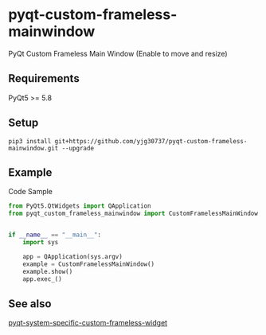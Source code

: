 # pyqt-custom-frameless-mainwindow
PyQt Custom Frameless Main Window (Enable to move and resize)

## Requirements
PyQt5 >= 5.8

## Setup
```pip3 install git+https://github.com/yjg30737/pyqt-custom-frameless-mainwindow.git --upgrade```

## Example
Code Sample
```python
from PyQt5.QtWidgets import QApplication
from pyqt_custom_frameless_mainwindow import CustomFramelessMainWindow


if __name__ == "__main__":
    import sys

    app = QApplication(sys.argv)
    example = CustomFramelessMainWindow()
    example.show()
    app.exec_()
```

## See also
<a href="https://github.com/yjg30737/pyqt-system-specific-custom-frameless-widget.git">pyqt-system-specific-custom-frameless-widget</a>
